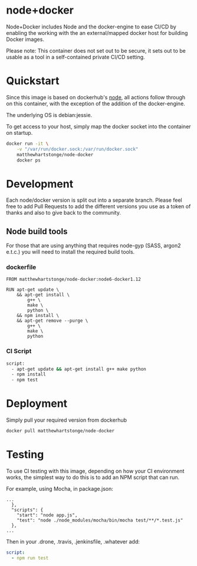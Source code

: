 # node+docker

Node+Docker includes Node and the docker-engine to ease CI/CD by enabling the 
working with the an external/mapped docker host for building Docker images.

Please note: This container does not set out to be secure, it sets out to be
usable as a tool in a self-contained private CI/CD setting.

# Quickstart
Since this image is based on dockerhub's [node](https://hub.docker.com/_/node/),
all actions follow through on this container, with the exception of the 
addition of the docker-engine.

The underlying OS is debian:jessie. 

To get access to your host, simply map the docker socket into the container on
startup.

```sh
docker run -it \
    -v "/var/run/docker.sock:/var/run/docker.sock"
    matthewhartstonge/node-docker
    docker ps
```

# Development
Each node/docker version is split out into a separate branch. Please feel free 
to add Pull Requests to add the different versions you use as a token of thanks
and also to give back to the community. 

## Node build tools
For those that are using anything that requires node-gyp (SASS, argon2 e.t.c.)
you will need to install the required build tools. 

### dockerfile
```
FROM matthewhartstonge/node-docker:node6-docker1.12

RUN apt-get update \
    && apt-get install \
        g++ \
        make \
        python \
    && npm install \
    && apt-get remove --purge \
        g++ \
        make \
        python
```

### CI Script
```sh
script:
  - apt-get update && apt-get install g++ make python
  - npm install
  - npm test
```

# Deployment
Simply pull your required version from dockerhub

```sh
docker pull matthewhartstonge/node-docker
```

# Testing
To use CI testing with this image, depending on how your CI environment works, 
the simplest way to do this is to add an NPM script that can run. 

For example, using Mocha, in package.json:

```
...
  },
  "scripts": {
    "start": "node app.js",
    "test": "node ./node_modules/mocha/bin/mocha test/**/*.test.js"
  },
...
```

Then in your .drone, .travis, .jenkinsfile, .whatever add: 

```yml
script:
  - npm run test 
```
